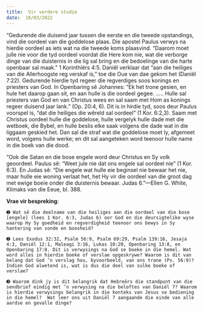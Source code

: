 ```yaml
---
title:  Vir verdere studie
date:  18/03/2022
---
```


“Gedurende die duisend jaar tussen die eerste en die tweede opstandings, vind die oordeel van die goddelose plaas. Die apostel Paulus verwys na hierdie oordeel as iets wat na die tweede koms plaasvind. “Daarom moet julle nie voor die tyd oordeel voordat die Here kom nie, wat die verborge dinge van die duisternis in die lig sal bring en die bedoelinge van die harte openbaar sal maak.”  1 Korinthiërs 4:5. Daniël verklaar dat “aan die heiliges van die Allerhoogste reg verskaf is,” toe die Oue van dae gekom het (Daniël 7:22). Gedurende hierdie tyd regeer die regverdiges soos konings en priesters van God.  In Openbaring sê Johannes: “Ek het trone gesien, en hule het daarop gaan sit, en aan hulle is die oordeel gegee. ..... Hulle sal priesters van God en van Christus wees en sal saam met Hom as konings regeer duisend jaar lank.”  (Op. 20:4, 6). Dit is in hirdie tyd, soos deur Paulus voorspel is, “dat die heiliges die wêreld sal oordeel” (1 Kor. 6:2,3).  Saam met Christus oordeel hulle die goddelose, hulle vergelyk hulle dade met die wetboek, die Bybel, en hulle beslis elke saak volgens die dade wat in die liggaam geskied het.  Dan sal die straf wat die goddelose moet ly, afgemeet word, volgens hulle werke; en dit sal aangeteken word teenoor hulle name in die boek van die dood.

“Ook die Satan en die bose engele word deur Christus en Sy volk geoordeel.  Paulus sê: “Weet jule nie dat ons engele sal oordeel nie” (1 Kor. 6:3).  En Judas sê: “Die engele wat hulle eie beginsel nie bewaar het nie, maar hulle eie woning verlaat het, het Hy vir die oordeel van die groot dag met ewige boeie onder die duisternis bewaar. Judas 6.”—Ellen G. White, Klimaks van die Eeue, bl. 388.

**Vrae vir bespreking**:

`➊ Wat sê die deelname van die heiliges aan die oordeel van die bose [engele] (lees 1 Kor. 6:3, Judas 6) oor God en die deursigtelike wyse waarop Hy Sy goedheid en regverdigheid teenoor ons bewys in Sy hantering van sonde en boosheid? `

`➋ Lees Exodus 32:32, Psalm 56:9, Psalm 69:29, Psalm 139:16, Jesaja 4:3, Daniël 12:1, Maleagi 3:16, Lukas 10:20, Openbaring 13:8, en Openbaring 17:8. Dit is verwysings na God se boeke in die hemel. Wat word alles in hierdie boeke of verslae opgeskrywe? Waarom is dit van belang dat God ’n verslag hou, byvoorbeeld, van ons trane (Ps. 56:9)? Indien God alwetend is, wat is dus die doel van sulke boeke of verslae?`

`➌ Waarom dink jy is dit belangrik dat Hebreërs die standpunt van die sendbrief eindig met ’n verwysing na die beloftes van Daniël 7? Waarom is hierdie verwysings belangrik in die konteks van Jesus se bediening in die hemel?  Wat leer ons uit Daniël 7 aangaande die einde van alle aardse en gevalle dinge? `